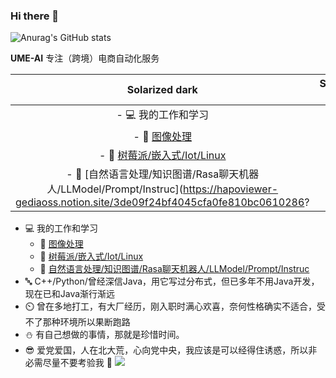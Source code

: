 ### Hi there 👋

![Anurag's GitHub stats](https://github-readme-stats.vercel.app/api?username=ume-technology&show_icons=true&theme=gruvbox)


**UME-AI** 专注（跨境）电商自动化服务

Solarized dark             |  Solarized Ocean
:-------------------------:|:-------------------------:
- 💻 我的工作和学习   |  ![](https://...Ocean.png)
  - 🌈 [图像处理](https://hapoviewer-gediaoss.notion.site/0a34fb897b08460c8f1f51150e774afb?v=5b5c45127b6b4e258c2c706ba516bf81)  |  ![](https://...Ocean.png)
  - 🌻 [树莓派/嵌入式/Iot/Linux](https://hapoviewer-gediaoss.notion.site/dad17b8c98f145ad81a9ac2dcd143b5a?v=97587cc0dc514d3cbe0c947c0c1e18ff)   |  ![](https://...Ocean.png)
  - 🤖 [自然语言处理/知识图谱/Rasa聊天机器人/LLModel/Prompt/Instruc](https://hapoviewer-gediaoss.notion.site/3de09f24bf4045cfa0fe810bc0610286?  |  ![](https://...Ocean.png)

- 💻 我的工作和学习
  - 🌈 [图像处理](https://hapoviewer-gediaoss.notion.site/0a34fb897b08460c8f1f51150e774afb?v=5b5c45127b6b4e258c2c706ba516bf81)
  - 🌻 [树莓派/嵌入式/Iot/Linux](https://hapoviewer-gediaoss.notion.site/dad17b8c98f145ad81a9ac2dcd143b5a?v=97587cc0dc514d3cbe0c947c0c1e18ff)
  - 🤖 [自然语言处理/知识图谱/Rasa聊天机器人/LLModel/Prompt/Instruc](https://hapoviewer-gediaoss.notion.site/3de09f24bf4045cfa0fe810bc0610286?v=0f0a9b2376754dd9a5b2a8c8adbbb6f3)
- 🔤 C++/Python/曾经深信Java，用它写过分布式，但已多年不用Java开发，现在已和Java渐行渐远
- ⏲️ 曾在多地打工，有大厂经历，刚入职时满心欢喜，奈何性格确实不适合，受不了那种环境所以果断跑路
- ⛄ 有自己想做的事情，那就是珍惜时间。
- 😎 爱党爱国，人在北大荒，心向党中央，我应该是可以经得住诱惑，所以非必需尽量不要考验我 🥀
![](https://i.328888.xyz/2023/04/22/i52pNZ.jpeg)
